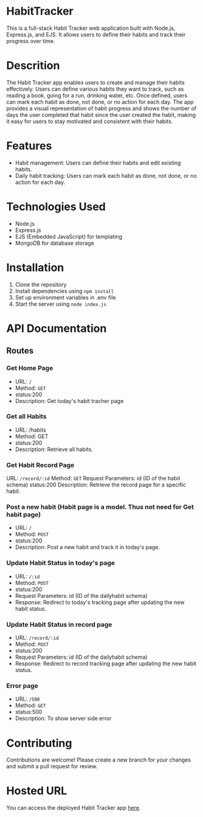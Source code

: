 # HabitTracker
This is a full-stack Habit Tracker web application built with Node.js, Express.js, and EJS. It allows users to define their habits and track their progress over time.

# Descrition
The Habit Tracker app enables users to create and manage their habits effectively. Users can define various habits they want to track, such as reading a book, going for a run, drinking water, etc. Once defined, users can mark each habit as done, not done, or no action for each day. The app provides a visual representation of habit progress and shows the number of days the user completed that habit since the user created the habit, making it easy for users to stay motivated and consistent with their habits.

# Features
- Habit management: Users can define their habits and edit existing habits.
- Daily habit tracking: Users can mark each habit as done, not done, or no action for each day.

# Technologies Used
- Node.js
- Express.js
- EJS (Embedded JavaScript) for templating
- MongoDB for database storage

# Installation
1. Clone the repository
2. Install dependencies using `npm install`
3. Set up environment variables in .env file
4. Start the server using `node index.js`

# API Documentation
## Routes

### Get Home Page
- URL: ``` / ```
- Method: ```GET```
- status:200
- Description: Get today's habit tracher page

### Get all Habits
- URL: /habits
- Method: GET
- status:200
- Description: Retrieve all habits.

### Get Habit Record Page
URL: ```/record/:id```
Method: ```GET```
Request Parameters: id (ID of the habit schema)
status:200
Description: Retrieve the record page for a specific habit.

### Post a new habit (Habit page is a model. Thus not need for Get habit page) 
- URL: ```/```
- Method: ```POST```
- status:200
- Description: Post a new habit and track it in today's page.

### Update Habit Status in today's page
- URL: ```/:id```
- Method: ```POST```
- status:200
- Request Parameters: id (ID of the dailyhabit schema)
- Response: Redirect to today's tracking page after updating the new habit status.

### Update Habit Status in record page
- URL: ```/record/:id```
- Method: ```POST```
- status:200
- Request Parameters: id (ID of the dailyhabit schema)
- Response: Redirect to record tracking page after updating the new habit status.

### Error page
- URL: ```/500```
- Method: ```GET```
- status:500
- Description: To show server side error

# Contributing
Contributions are welcome! Please create a new branch for your changes and submit a pull request for review.

# Hosted URL
You can access the deployed Habit Tracker app [here]().




